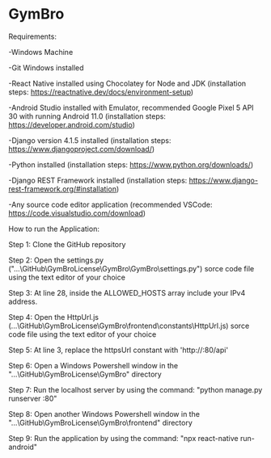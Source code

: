 # GymBro
Requirements:

-Windows Machine

-Git Windows installed

-React Native installed using Chocolatey for Node and JDK (installation steps: https://reactnative.dev/docs/environment-setup)

-Android Studio installed with Emulator, recommended Google Pixel 5 API 30 with running Android 11.0 (installation steps: https://developer.android.com/studio)

-Django version 4.1.5 installed (installation steps: https://www.djangoproject.com/download/)

-Python installed (installation steps: https://www.python.org/downloads/)

-Django REST Framework installed (installation steps: https://www.django-rest-framework.org/#installation)

-Any source code editor application (recommended VSCode: https://code.visualstudio.com/download)


How to run the Application:

Step 1: Clone the GitHub repository

Step 2: Open the settings.py ("...\GitHub\GymBroLicense\GymBro\GymBro\settings.py") sorce code file using the text editor of your choice

Step 3: At line 28, inside the ALLOWED_HOSTS array include your IPv4 address.

Step 4: Open the HttpUrl.js (...\GitHub\GymBroLicense\GymBro\frontend\constants\HttpUrl.js) sorce code file using the text editor of your choice

Step 5: At line 3, replace the httpsUrl constant with 'http://<Your IPv4 address>:80/api'

Step 6: Open a Windows Powershell window in the "...\GitHub\GymBroLicense\GymBro" directory

Step 7: Run the localhost server by using the command: "python manage.py runserver <Your IPv4 address>:80"

Step 8: Open another Windows Powershell window in the "...\GitHub\GymBroLicense\GymBro\frontend" directory

Step 9: Run the application by using the command: "npx react-native run-android"
